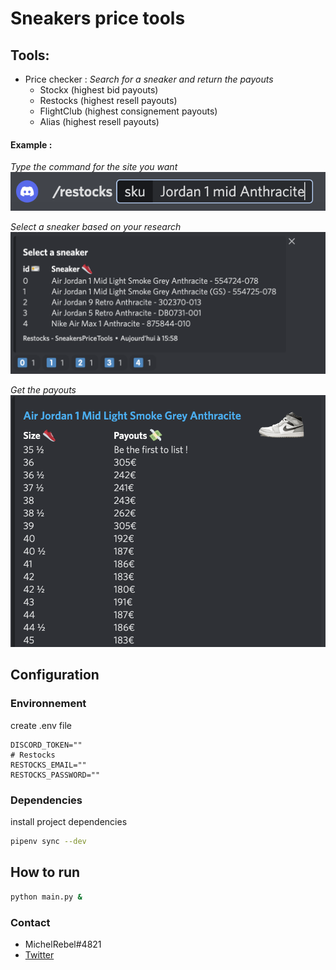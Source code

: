 # Sneakers price tools

## Tools:

* Price checker : *Search for a sneaker and return the payouts*
  * Stockx (highest bid payouts)
  * Restocks (highest resell payouts)
  * FlightClub (highest consignement payouts)
  * Alias (highest resell payouts)

#### Example :

*Type the command for the site you want*
![command](./assets/command.png)

*Select a sneaker based on your research*
![menu](./assets/menu.png)

*Get the payouts*
![payouts](./assets/payouts.png)
## Configuration

### Environnement

create .env file
```dotenv
DISCORD_TOKEN=""
# Restocks
RESTOCKS_EMAIL=""
RESTOCKS_PASSWORD=""
```

### Dependencies

install project dependencies

```bash
pipenv sync --dev
```

## How to run

```bash
python main.py &
```

### Contact

* MichelRebel#4821
* [Twitter](https://twitter.com/keskonsmare)